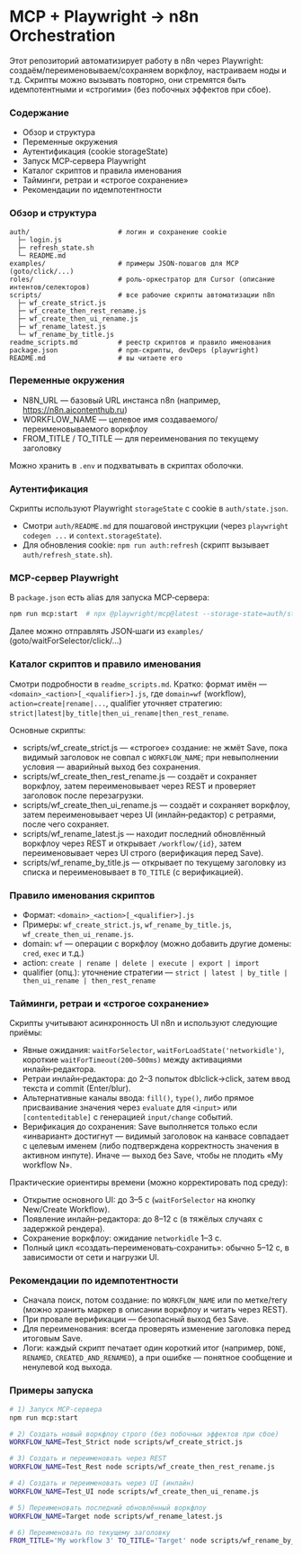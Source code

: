 # MCP + Playwright → n8n Orchestration

Этот репозиторий автоматизирует работу в n8n через Playwright: создаём/переименовываем/сохраняем воркфлоу, настраиваем ноды и т.д. Скрипты можно вызывать повторно, они стремятся быть идемпотентными и «строгими» (без побочных эффектов при сбое).

### Содержание
- Обзор и структура
- Переменные окружения
- Аутентификация (cookie storageState)
- Запуск MCP‑сервера Playwright
- Каталог скриптов и правила именования
- Тайминги, ретраи и «строгое сохранение»
- Рекомендации по идемпотентности

### Обзор и структура
```
auth/                      # логин и сохранение cookie
  ├─ login.js
  ├─ refresh_state.sh
  └─ README.md
examples/                  # примеры JSON-пошагов для MCP (goto/click/...)
roles/                     # роль-оркестратор для Cursor (описание интентов/селекторов)
scripts/                   # все рабочие скрипты автоматизации n8n
  ├─ wf_create_strict.js
  ├─ wf_create_then_rest_rename.js
  ├─ wf_create_then_ui_rename.js
  ├─ wf_rename_latest.js
  └─ wf_rename_by_title.js
readme_scripts.md          # реестр скриптов и правило именования
package.json               # npm-скрипты, devDeps (playwright)
README.md                  # вы читаете его
```

### Переменные окружения
- N8N_URL — базовый URL инстанса n8n (например, https://n8n.aicontenthub.ru)
- WORKFLOW_NAME — целевое имя создаваемого/переименовываемого воркфлоу
- FROM_TITLE / TO_TITLE — для переименования по текущему заголовку

Можно хранить в `.env` и подхватывать в скриптах оболочки.

### Аутентификация
Скрипты используют Playwright `storageState` с cookie в `auth/state.json`.
- Смотри `auth/README.md` для пошаговой инструкции (через `playwright codegen ...` и `context.storageState`).
- Для обновления cookie: `npm run auth:refresh` (скрипт вызывает `auth/refresh_state.sh`).

### MCP‑сервер Playwright
В `package.json` есть alias для запуска MCP‑сервера:
```bash
npm run mcp:start  # npx @playwright/mcp@latest --storage-state=auth/state.json
```
Далее можно отправлять JSON‑шаги из `examples/` (goto/waitForSelector/click/...)

### Каталог скриптов и правило именования
Смотри подробности в `readme_scripts.md`. Кратко: формат имён — `<domain>_<action>[_<qualifier>].js`, где `domain=wf` (workflow), `action=create|rename|...`, qualifier уточняет стратегию: `strict|latest|by_title|then_ui_rename|then_rest_rename`.

Основные скрипты:
- scripts/wf_create_strict.js — «строгое» создание: не жмёт Save, пока видимый заголовок не совпал с `WORKFLOW_NAME`; при невыполнении условия — аварийный выход без сохранения.
- scripts/wf_create_then_rest_rename.js — создаёт и сохраняет воркфлоу, затем переименовывает через REST и проверяет заголовок после перезагрузки.
- scripts/wf_create_then_ui_rename.js — создаёт и сохраняет воркфлоу, затем переименовывает через UI (инлайн‑редактор) с ретраями, после чего сохраняет.
- scripts/wf_rename_latest.js — находит последний обновлённый воркфлоу через REST и открывает `/workflow/{id}`, затем переименовывает через UI строго (верификация перед Save).
- scripts/wf_rename_by_title.js — открывает по текущему заголовку из списка и переименовывает в `TO_TITLE` (с верификацией).

### Правило именования скриптов
- Формат: `<domain>_<action>[_<qualifier>].js`
- Примеры: `wf_create_strict.js`, `wf_rename_by_title.js`, `wf_create_then_ui_rename.js`.
- domain: `wf` — операции с воркфлоу (можно добавить другие домены: `cred`, `exec` и т.д.)
- action: `create | rename | delete | execute | export | import`
- qualifier (опц.): уточнение стратегии — `strict | latest | by_title | then_ui_rename | then_rest_rename`

### Тайминги, ретраи и «строгое сохранение»
Скрипты учитывают асинхронность UI n8n и используют следующие приёмы:
- Явные ожидания: `waitForSelector`, `waitForLoadState('networkidle')`, короткие `waitForTimeout(200–500ms)` между активациями инлайн‑редактора.
- Ретраи инлайн‑редактора: до 2–3 попыток dblclick→click, затем ввод текста и commit (Enter/blur).
- Альтернативные каналы ввода: `fill()`, `type()`, либо прямое присваивание значения через `evaluate` для `<input>` или `[contenteditable]` с генерацией `input/change` событий.
- Верификация до сохранения: Save выполняется только если «инвариант» достигнут — видимый заголовок на канвасе совпадает с целевым именем (либо подтверждена корректность значения в активном инпуте). Иначе — выход без Save, чтобы не плодить «My workflow N».

Практические ориентиры времени (можно корректировать под среду):
- Открытие основного UI: до 3–5 c (`waitForSelector` на кнопку New/Create Workflow).
- Появление инлайн‑редактора: до 8–12 c (в тяжёлых случаях с задержкой рендера).
- Сохранение воркфлоу: ожидание `networkidle` 1–3 c.
- Полный цикл «создать‑переименовать‑сохранить»: обычно 5–12 c, в зависимости от сети и нагрузки UI.

### Рекомендации по идемпотентности
- Сначала поиск, потом создание: по `WORKFLOW_NAME` или по метке/тегу (можно хранить маркер в описании воркфлоу и читать через REST).
- При провале верификации — безопасный выход без Save.
- Для переименования: всегда проверять изменение заголовка перед итоговым Save.
- Логи: каждый скрипт печатает один короткий итог (например, `DONE`, `RENAMED`, `CREATED_AND_RENAMED`), а при ошибке — понятное сообщение и ненулевой код выхода.

### Примеры запуска
```bash
# 1) Запуск MCP‑сервера
npm run mcp:start

# 2) Создать новый воркфлоу строго (без побочных эффектов при сбое)
WORKFLOW_NAME=Test_Strict node scripts/wf_create_strict.js

# 3) Создать и переименовать через REST
WORKFLOW_NAME=Test_Rest node scripts/wf_create_then_rest_rename.js

# 4) Создать и переименовать через UI (инлайн)
WORKFLOW_NAME=Test_UI node scripts/wf_create_then_ui_rename.js

# 5) Переименовать последний обновлённый воркфлоу
WORKFLOW_NAME=Target node scripts/wf_rename_latest.js

# 6) Переименовать по текущему заголовку
FROM_TITLE='My workflow 3' TO_TITLE='Target' node scripts/wf_rename_by_title.js
```
